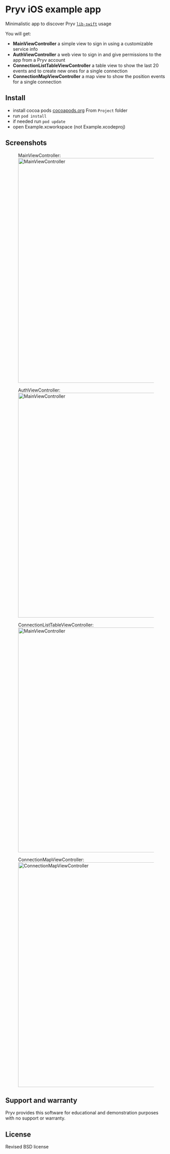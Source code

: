 # Pryv iOS example app

Minimalistic app to discover Pryv [`lib-swift`](https://github.com/pryv/lib-swift) usage

You will get:

* **MainViewController** a simple view to sign in using a customizable service info  
* **AuthViewController** a web view to sign in and give permissions to the app from a Pryv account
* **ConnectionListTableViewController** a table view to show the last 20 events and to create new ones for a single connection
* **ConnectionMapViewController** a map view to show the position events for a single connection
  
## Install

* install cocoa pods [cocoapods.org](https://cocoapods.org)
From `Project` folder
* run `pod install`
* if needed run `pod update`
* open Example.xcworkspace (not Example.xcodeproj)

## Screenshots

<figure>
  <figcaption>MainViewController: </figcaption>
  <img src="https://github.com/pryv/app-swift-example/blob/master/Screenshots/MainViewController.png" title="MainViewController" height="700">
</figure>


<figure>
  <figcaption>AuthViewController: </figcaption>
  <img src="https://github.com/pryv/app-swift-example/blob/master/Screenshots/AuthViewController.png" title="MainViewController" height="700">
</figure>


<figure>
  <figcaption>ConnectionListTableViewController: </figcaption>
  <img src="https://github.com/pryv/app-swift-example/blob/master/Screenshots/ConnectionListTableViewController.png" title="MainViewController" height="700">
</figure>


<figure>
  <figcaption>ConnectionMapViewController: </figcaption>
  <img src="https://github.com/pryv/app-swift-example/blob/master/Screenshots/AuthViewController.png" title="ConnectionMapViewController" height="700">
</figure>

## Support and warranty

Pryv provides this software for educational and demonstration purposes with no support or warranty.

## License

Revised BSD license
